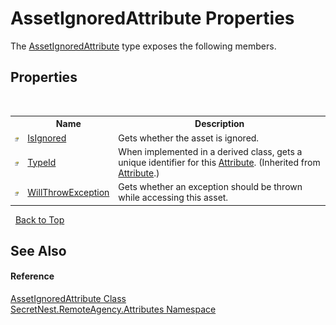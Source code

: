 # AssetIgnoredAttribute Properties
 

The <a href="T_SecretNest_RemoteAgency_Attributes_AssetIgnoredAttribute">AssetIgnoredAttribute</a> type exposes the following members.


## Properties
&nbsp;<table><tr><th></th><th>Name</th><th>Description</th></tr><tr><td>![Public property](media/pubproperty.gif "Public property")</td><td><a href="P_SecretNest_RemoteAgency_Attributes_AssetIgnoredAttribute_IsIgnored">IsIgnored</a></td><td>
Gets whether the asset is ignored.</td></tr><tr><td>![Public property](media/pubproperty.gif "Public property")</td><td><a href="https://docs.microsoft.com/dotnet/api/system.attribute.typeid#System_Attribute_TypeId" target="_blank">TypeId</a></td><td>
When implemented in a derived class, gets a unique identifier for this <a href="https://docs.microsoft.com/dotnet/api/system.attribute" target="_blank">Attribute</a>.
 (Inherited from <a href="https://docs.microsoft.com/dotnet/api/system.attribute" target="_blank">Attribute</a>.)</td></tr><tr><td>![Public property](media/pubproperty.gif "Public property")</td><td><a href="P_SecretNest_RemoteAgency_Attributes_AssetIgnoredAttribute_WillThrowException">WillThrowException</a></td><td>
Gets whether an exception should be thrown while accessing this asset.</td></tr></table>&nbsp;
<a href="#assetignoredattribute-properties">Back to Top</a>

## See Also


#### Reference
<a href="T_SecretNest_RemoteAgency_Attributes_AssetIgnoredAttribute">AssetIgnoredAttribute Class</a><br /><a href="N_SecretNest_RemoteAgency_Attributes">SecretNest.RemoteAgency.Attributes Namespace</a><br />